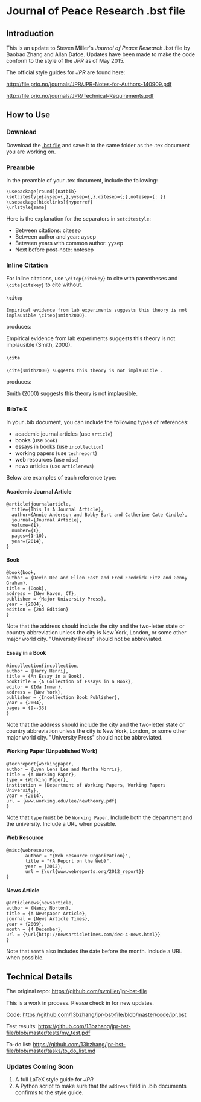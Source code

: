 Journal of Peace Research .bst file
==================================

## Introduction 
This is an update to Steven Miller's _Journal of Peace Research_ .bst file by Baobao Zhang and Allan Dafoe. Updates have been made to make the code conform to the style of the _JPR_ as of May 2015.

The official style guides for _JPR_ are found here:

http://file.prio.no/journals/JPR/JPR-Notes-for-Authors-140909.pdf

http://file.prio.no/journals/JPR/Technical-Requirements.pdf


## How to Use

### Download

Download the [.bst file](https://github.com/13bzhang/jpr-bst-file/blob/master/code/jpr.bst) and save it to the same folder as the .tex document you are working on.

### Preamble 

In the preamble of your .tex document, include the following:

```
\usepackage[round]{natbib}
\setcitestyle{aysep={,},yysep={,},citesep={;},notesep={: }}
\usepackage[hidelinks]{hyperref}
\urlstyle{same}
```

Here is the explanation for the separators in `setcitestyle`:
* Between citations: citesep
* Between author and year: aysep
* Between years with common author: yysep
* Next before post-note: notesep

### Inline Citation

For inline citations, use `\citep{citekey}` to cite with parentheses and `\cite{citekey}` to cite without. 

#### `\citep`

```
Empirical evidence from lab experiments suggests this theory is not implausible \citep{smith2000}. 
```
produces:

Empirical evidence from lab experiments suggests this theory is not implausible (Smith, 2000).

#### `\cite`

```
\cite{smith2000} suggests this theory is not implausible . 
```

produces:

Smith (2000) suggests this theory is not implausible.

### BibTeX

In your .bib document, you can include the following types of references:

* academic journal articles (use `article`)
* books (use `book`)
* essays in books (use `incollection`)
* working papers (use `techreport`) 
* web resources (use `misc`)
* news articles (use `articlenews`)

Below are examples of each reference type:

#### Academic Journal Article

```
@article{journalarticle,
  title={This Is A Journal Article},
  author={Annie Anderson and Bobby Burt and Catherine Cate Cindle},
  journal={Journal Article},
  volume={1},
  number={1},
  pages={1-10},
  year={2014},
}
```

#### Book

``` 
@book{book,
author = {Devin Dee and Ellen East and Fred Fredrick Fitz and Genny Graham},
title = {Book},
address = {New Haven, CT},
publisher = {Major University Press},
year = {2004},
edition = {2nd Edition}
}
```

Note that the address should include the city and the two-letter state or country abbreviation unless the city is New York, London, or some other major world city. "University Press" should not be abbreviated. 

#### Essay in a Book

```
@incollection{incollection,
author = {Harry Henri},
title = {An Essay in a Book},
booktitle = {A Collection of Essays in a Book},
editor = {Ida Inman},
address = {New York},
publisher = {Incollection Book Publisher},
year = {2004},
pages = {9--33}
}
```

Note that the address should include the city and the two-letter state or country abbreviation unless the city is New York, London, or some other major world city. "University Press" should not be abbreviated.


#### Working Paper (Unpublished Work)

```
@techreport{workingpaper,
author = {Lynn Lens Lee and Martha Morris},
title = {A Working Paper},
type = {Working Paper},
institution = {Department of Working Papers, Working Papers University},
year = {2014},
url = {www.working.edu/lee/newtheory.pdf}
}
```

Note that `type` must be be `Working Paper`. Include both the department and the university. Include a URL when possible.

#### Web Resource

```
@misc{webresource,
       author = "{Web Resource Organization}",
       title = "{A Report on the Web}",
       year = {2012},
       url = {\url{www.webreports.org/2012_report}}
}
```

#### News Article

```
@articlenews{newsarticle,
author = {Nancy Norton},
title = {A Newspaper Article},
journal = {News Article Times},
year = {2009},
month = {4 December},
url = {\url{http://newsarticletimes.com/dec-4-news.html}}
}
```

Note that `month` also includes the date before the month. Include a URL when possible.
 

## Technical Details

The original repo: https://github.com/svmiller/jpr-bst-file

This is a work in process. Please check in for new updates. 

Code: https://github.com/13bzhang/jpr-bst-file/blob/master/code/jpr.bst

Test results: https://github.com/13bzhang/jpr-bst-file/blob/master/tests/my_test.pdf

To-do list: https://github.com/13bzhang/jpr-bst-file/blob/master/tasks/to_do_list.md

### Updates Coming Soon

1. A full LaTeX style guide for _JPR_ 
2. A Python script to make sure that the `address` field in .bib documents confirms to the style guide. 
